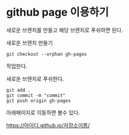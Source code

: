 # github page 이용하기

새로운 브렌치를 만들고 해당 브렌치로 푸쉬하면 된다.

새로운 브렌치 만들기

```shell
git checkout --orphan gh-pages
```

작업한다.


새로운 브렌치로 푸쉬한다.

```shell
git add .
git commit -m "commit"
git push origin gh-pages
```

아래페이지로 이동하면 볼수 있다.

https://아이디.github.io/저장소이름/
